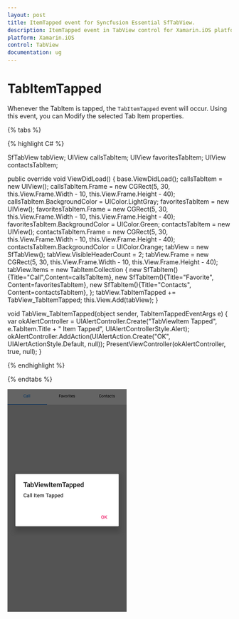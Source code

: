 ```yaml
---
layout: post
title: ItemTapped event for Syncfusion Essential SfTabView.
description: ItemTapped event in TabView control for Xamarin.iOS platform
platform: Xamarin.iOS
control: TabView
documentation: ug
---
```


# TabItemTapped

Whenever the TabItem is tapped, the `TabItemTapped` event will occur. Using this event, you can Modify the selected Tab Item properties.

{% tabs %}

{% highlight C# %}

SfTabView tabView;
UIView callsTabItem;
UIView favoritesTabItem;
UIView contactsTabItem;

public override void ViewDidLoad()
{
    base.ViewDidLoad();
    callsTabItem = new UIView();
    callsTabItem.Frame = new CGRect(5, 30, this.View.Frame.Width - 10, this.View.Frame.Height - 40);
    callsTabItem.BackgroundColor = UIColor.LightGray;
    favoritesTabItem = new UIView();
    favoritesTabItem.Frame = new CGRect(5, 30, this.View.Frame.Width - 10, this.View.Frame.Height - 40);
    favoritesTabItem.BackgroundColor = UIColor.Green;
    contactsTabItem = new UIView();
    contactsTabItem.Frame = new CGRect(5, 30, this.View.Frame.Width - 10, this.View.Frame.Height - 40);
    contactsTabItem.BackgroundColor = UIColor.Orange;
    tabView = new SfTabView();
    tabView.VisibleHeaderCount = 2;
    tabView.Frame = new CGRect(5, 30, this.View.Frame.Width - 10, this.View.Frame.Height - 40);
    tabView.Items = new TabItemCollection
    {
        new SfTabItem(){Title="Call",Content=callsTabItem},
        new SfTabItem(){Title="Favorite", Content=favoritesTabItem},
        new SfTabItem(){Title="Contacts", Content=contactsTabItem},
    };
    tabView.TabItemTapped += TabView_TabItemTapped;
    this.View.Add(tabView);
}

void TabView_TabItemTapped(object sender, TabItemTappedEventArgs e)
{
    var okAlertController = UIAlertController.Create("TabViewItem Tapped", e.TabItem.Title + " Item Tapped", UIAlertControllerStyle.Alert);
    okAlertController.AddAction(UIAlertAction.Create("OK", UIAlertActionStyle.Default, null));
    PresentViewController(okAlertController, true, null);
}

{% endhighlight %}

{% endtabs %}

![CenterButton](images/TabView-Events/TabItemTapped.png)